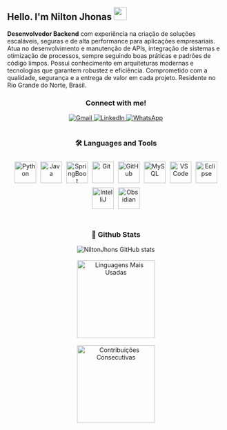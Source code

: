 ## Hello. I'm Nilton Jhonas <img src="https://media.giphy.com/media/hvRJCLFzcasrR4ia7z/giphy.gif" width="30px"/>

**Desenvolvedor Backend** com experiência na criação de soluções escaláveis, seguras e de alta performance para aplicações empresariais. Atua no desenvolvimento e manutenção de APIs, integração de sistemas e otimização de processos, sempre seguindo boas práticas e padrões de código limpos. Possui conhecimento em arquiteturas modernas e tecnologias que garantem robustez e eficiência. Comprometido com a qualidade, segurança e a entrega de valor em cada projeto. Residente no Rio Grande do Norte, Brasil.
</div>

<h3 align="center">Connect with me!</h3>
<div align="center">
  <a href="mailto:niltonnjhonas@gmail.com" target="_blank">
    <img src="https://img.shields.io/badge/Gmail-D14836?style=for-the-badge&logo=gmail&logoColor=white" alt="Gmail"/>
  </a>
  <a href="https://www.linkedin.com/in/nilton-jhonas" target="_blank">
    <img src="https://img.shields.io/badge/LinkedIn-0A66C2?style=for-the-badge&logo=linkedin&logoColor=white" alt="LinkedIn"/>
  </a>
  <a href="https://wa.me/5584981814925?text=Ol%C3%A1%2C%20me%20interessei%20pelo%20o%20seu%20perfil.%20Podemos%20conversar%3F" target="_blank">
    <img src="https://img.shields.io/badge/WhatsApp-25D366?style=for-the-badge&logo=whatsapp&logoColor=white" alt="WhatsApp"/>
  </a>
</div>

#

<h3 align="center">🛠️ Languages and Tools</h3>
<div align="center" style="display: flex; flex-wrap: wrap; justify-content: center; gap: 10px; padding: 10px;">
  <a href="https://github.com/NiltonJhons" target="_blank">
    <img src="https://skillicons.dev/icons?i=python&theme=dark" height="50" alt="Python" />
  </a>
  <a href="https://github.com/NiltonJhons" target="_blank">
    <img src="https://skillicons.dev/icons?i=java&theme=dark" height="50" alt="Java" />
  </a>
  <a href="https://github.com/NiltonJhons" target="_blank">
    <img src="https://skillicons.dev/icons?i=spring&theme=dark" height="50" alt="SpringBoot" />
  </a>
  <a href="https://github.com/NiltonJhons" target="_blank">
    <img src="https://skillicons.dev/icons?i=git&theme=dark" height="50" alt="Git" />
  </a>
  <a href="https://github.com/NiltonJhons" target="_blank">
    <img src="https://skillicons.dev/icons?i=github&theme=dark" height="50" alt="GitHub" />
  </a>
  <a href="https://github.com/NiltonJhons" target="_blank">
    <img src="https://skillicons.dev/icons?i=mysql&theme=dark" height="50" alt="MySQL" />
  </a>
  <a href="https://github.com/NiltonJhons" target="_blank">
    <img src="https://skillicons.dev/icons?i=vscode&theme=dark" height="50" alt="VS Code" />
  </a>
  <a href="https://github.com/NiltonJhons" target="_blank">
    <img src="https://skillicons.dev/icons?i=eclipse&theme=dark" height="50" alt="Eclipse" />
  </a>
  <a href="https://github.com/NiltonJhons" target="_blank">
    <img src="https://skillicons.dev/icons?i=idea&theme=dark" height="50" alt="IntelliJ" />
  </a>
  <a href="https://github.com/NiltonJhons" target="_blank">
    <img src="https://skillicons.dev/icons?i=obsidian&theme=dark" height="50" alt="Obsidian" />
  </a>
</div>

#

<h3 align="center">🚀 Github Stats</h3>
<div align="center">
  <img src="https://github-readme-stats.vercel.app/api?username=NiltonJhons&show_icons=true&theme=tokyonight" alt="NiltonJhons GitHub stats"/>
</div>

<br/>

<div align="center">
  <a href="https://github.com/NiltonJhons" target="_blank">
    <img height="180em" src="https://github-readme-stats.vercel.app/api/top-langs/?username=NiltonJhons&layout=compact&langs_count=10&theme=tokyonight" alt="Linguagens Mais Usadas"/>
  </a>
</div>

<br/>

<div align="center">
  <img height="180em" src="https://github-readme-streak-stats.herokuapp.com/?user=NiltonJhons&theme=tokyonight" alt="Contribuições Consecutivas"/>
</div>

#
